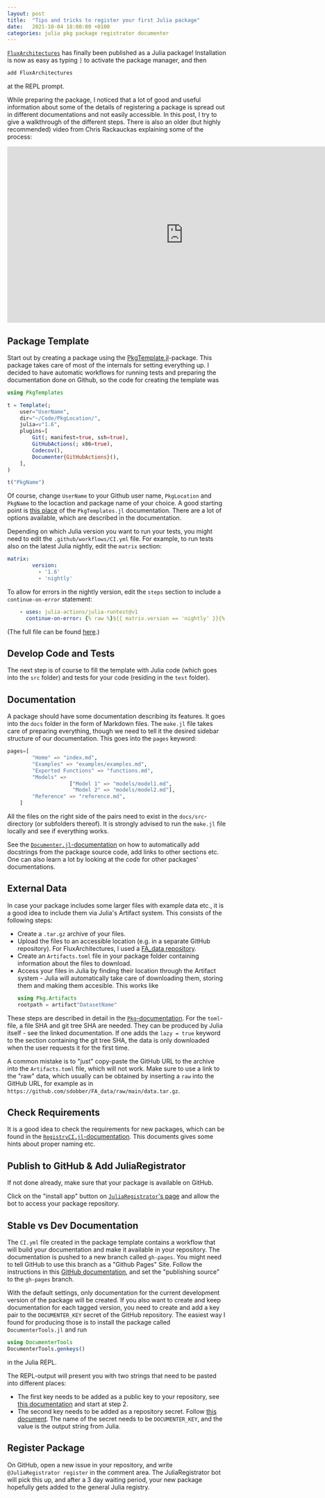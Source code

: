 ```yaml
---
layout: post
title:  "Tips and tricks to register your first Julia package"
date:   2021-10-04 18:00:00 +0100
categories: julia pkg package registrator documenter
---
```


[`FluxArchitectures`](https://github.com/sdobber/FluxArchitectures.jl) has finally been published as a Julia package! Installation is now as easy as typing `]` to activate the package manager, and then
```julia
add FluxArchitectures
```
at the REPL prompt. 

While preparing the package, I noticed that a lot of good and useful information about some of the details of registering a package is spread out in different documentations and not easily accessible. In this post, I try to give a walkthrough of the different steps. There is also an older (but highly recommended) video from Chris Rackauckas explaining some of the process:

<iframe width="810" height="405" src="https://www.youtube.com/embed/QVmU29rCjaA" title="YouTube video player" frameborder="0" allow="accelerometer; autoplay; clipboard-write; encrypted-media; gyroscope; picture-in-picture" allowfullscreen></iframe>


## Package Template

Start out by creating a package using the [PkgTemplate.jl](https://github.com/invenia/PkgTemplates.jl)-package. This package takes care of most of the internals for setting everything up. I decided to have automatic workflows for running tests and preparing the documentation done on Github, so the code for creating the template was
```julia
using PkgTemplates

t = Template(; 
    user="UserName",
    dir="~/Code/PkgLocation/",
    julia=v"1.6",
    plugins=[
        Git(; manifest=true, ssh=true),
        GitHubActions(; x86=true),
        Codecov(),
        Documenter{GitHubActions}(),
    ],
)

t("PkgName")
```
Of course, change `UserName` to your Github user name, `PkgLocation` and `PkgName` to the locaction and package name of your choice. A good starting point is [this place](https://invenia.github.io/PkgTemplates.jl/stable/user/#A-More-Complicated-Example-1) of the `PkgTemplates.jl` documentation. There are a lot of options available, which are described in the documentation.

Depending on which Julia version you want to run your tests, you might need to edit the `.github/workflows/CI.yml` file. For example, to run tests also on the latest Julia nightly, edit the `matrix` section:
```yml
matrix:
        version:
          - '1.6'
          - 'nightly'
```
To allow for errors in the nightly version, edit the `steps` section to include a `continue-on-error` statement:
```yml
    - uses: julia-actions/julia-runtest@v1
      continue-on-error: {% raw %}${{ matrix.version == 'nightly' }}{% endraw %}
```
(The full file can be found [here](https://github.com/sdobber/FluxArchitectures.jl/blob/master/.github/workflows/CI.yml).)


## Develop Code and Tests

The next step is of course to fill the template with Julia code (which goes into the `src` folder) and tests for your code (residing in the `test` folder).


## Documentation

A package should have some documentation describing its features. It goes into the `docs` folder in the form of Markdown files. The `make.jl` file takes care of preparing everything, though we need to tell it the desired sidebar structure of our documentation. This goes into the `pages` keyword:
```julia
pages=[
        "Home" => "index.md",
        "Examples" => "examples/examples.md",
        "Exported Functions" => "functions.md",
        "Models" =>
                    ["Model 1" => "models/model1.md",
                     "Model 2" => "models/model2.md"],
        "Reference" => "reference.md",
    ]
```
All the files on the right side of the pairs need to exist in the `docs/src`-directory (or subfolders thereof). It is strongly advised to run the `make.jl` file locally and see if everything works.

See the [`Documenter.jl`-documentation](https://juliadocs.github.io/Documenter.jl/stable/man/guide/#Adding-Some-Docstrings) on how to automatically add docstrings from the package source code, add links to other sections etc. One can also learn a lot by looking at the code for other packages' documentations.


## External Data

In case your package includes some larger files with example data etc., it is a good idea to include them via Julia's Artifact system. This consists of the following steps:

* Create a `.tar.gz` archive of your files.
* Upload the files to an accessible location (e.g. in a separate GitHub repository). For FluxArchitectures, I used a [FA_data  repository](https://github.com/sdobber/FA_data).
* Create an `Artifacts.toml` file in your package folder containing information about the files to download.
* Access your files in Julia by finding their location through the Artifact system - Julia will automatically take care of downloading them, storing them and making them accesible. This works like
    ```julia
    using Pkg.Artifacts
    rootpath = artifact"DatasetName"
    ```

These steps are described in detail in the [`Pkg`-documentation](https://pkgdocs.julialang.org/v1/artifacts/#Basic-Usage). For the `toml`-file, a file SHA and git tree SHA are needed. They can be produced by Julia itself - see the linked documentation. If one adds the `lazy = true` keyword to the section containing the git tree SHA, the data is only downloaded when the user requests it for the first time.

A common mistake is to "just" copy-paste the GitHub URL to the archive into the `Artifacts.toml` file, which will not work. Make sure to use a link to the "raw" data, which usually can be obtained by inserting a `raw` into the GitHub URL, for example as in `https://github.com/sdobber/FA_data/raw/main/data.tar.gz`.


## Check Requirements

It is a good idea to check the requirements for new packages, which can be found in the [`RegistryCI.jl`-documentation](https://juliaregistries.github.io/RegistryCI.jl/stable/guidelines/). This documents gives some hints about proper naming etc. 


## Publish to GitHub & Add JuliaRegistrator

If not done already, make sure that your package is available on GitHub.

Click on the "install app" button on [`JuliaRegistrator`'s  page](https://github.com/JuliaRegistries/Registrator.jl/blob/master/README.md#install-registrator) and allow the bot to access your package repository.


## Stable vs Dev Documentation

The `CI.yml` file created in the package template contains a workflow that will build your documentation and make it available in your repository. The documentation is pushed to a new branch called `gh-pages`. You might need to tell GitHub to use this branch as a "Github Pages" Site. Follow the instructions in this [GitHub documentation](https://docs.github.com/en/pages/getting-started-with-github-pages/configuring-a-publishing-source-for-your-github-pages-site), and set the "publishing source" to the `gh-pages` branch.

With the default settings, only documentation for the current development version of the package will be created. If you also want to create and keep documentation for each tagged version, you need to create and add a key pair to the `DOCUMENTER_KEY` secret of the GitHub repository. The easiest way I found for producing those is to install the package called `DocumenterTools.jl` and run
```julia
using DocumenterTools
DocumenterTools.genkeys()
```
in the Julia REPL.

The REPL-output will present you with two strings that need to be pasted into different places:
* The first key needs to be added as a public key to your repository, see [this documentation](https://docs.github.com/en/developers/overview/managing-deploy-keys#setup-2) and start at step 2.
* The second key needs to be added as a repository secret. Follow [this document](https://docs.github.com/en/actions/security-guides/encrypted-secrets#creating-encrypted-secrets-for-a-repository). The name of the secret needs to be `DOCUMENTER_KEY`, and the value is the output string from Julia.


## Register Package

On GitHub, open a new issue in your repository, and write `@JuliaRegistrator register` in the comment area. The JuliaRegistrator bot will pick this up, and after a 3 day waiting period, your new package hopefully gets added to the general Julia registry. 